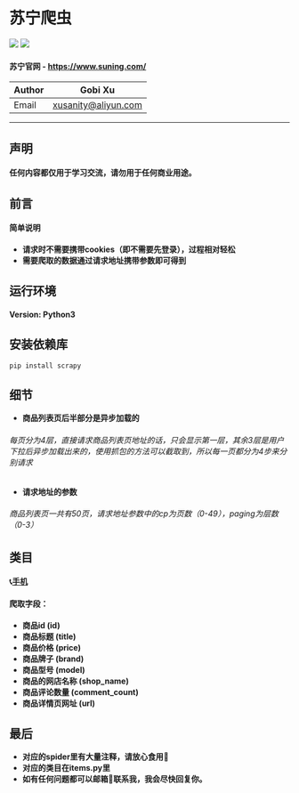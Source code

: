 # 苏宁爬虫
![](https://img.shields.io/badge/Python-3.5.3-green.svg) ![](https://img.shields.io/badge/Scrapy-1.5.1-green.svg)
#### 苏宁官网 - https://www.suning.com/
|Author|Gobi Xu|
|---|---|
|Email|xusanity@aliyun.com|
****
## 声明
#### 任何内容都仅用于学习交流，请勿用于任何商业用途。
## 前言
#### 简单说明
- **请求时不需要携带cookies（即不需要先登录），过程相对轻松**
- **需要爬取的数据通过请求地址携带参数即可得到**
## 运行环境
#### Version: Python3
## 安装依赖库
```
pip install scrapy
```
## 细节
- **商品列表页后半部分是异步加载的**
###### 每页分为4层，直接请求商品列表页地址的话，只会显示第一层，其余3层是用户下拉后异步加载出来的，使用抓包的方法可以截取到，所以每一页都分为4步来分别请求
- **请求地址的参数**
###### 商品列表页一共有50页，请求地址参数中的cp为页数（0-49），paging为层数（0-3）
## 类目
#### :telephone_receiver:[手机](https://search.suning.com/%E6%89%8B%E6%9C%BA/)
#### 爬取字段：
- **商品id (id)**
- **商品标题 (title)**
- **商品价格 (price)**
- **商品牌子 (brand)**
- **商品型号 (model)**
- **商品的网店名称 (shop_name)**
- **商品评论数量 (comment_count)**
- **商品详情页网址 (url)**
## 最后
- **对应的spider里有大量注释，请放心食用:meat_on_bone:**
- **对应的类目在items.py里**
- **如有任何问题都可以邮箱:email:联系我，我会尽快回复你。**
